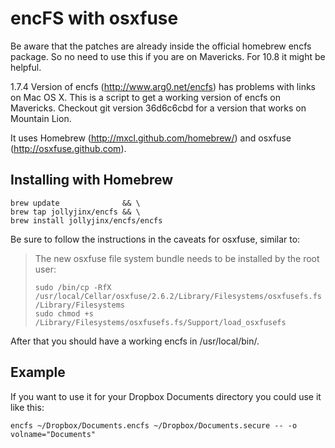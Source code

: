 encFS with osxfuse
==================

Be aware that the patches are already inside the official homebrew encfs package. So no need to use this if you are on Mavericks. For 10.8 it might be helpful.

1.7.4 Version of encfs (http://www.arg0.net/encfs) has problems with links on Mac OS X. This is a script to get a working version of encfs on Mavericks. Checkout git version 36d6c6cbd for a version that works on Mountain Lion.

It uses Homebrew (http://mxcl.github.com/homebrew/) and osxfuse (http://osxfuse.github.com).

Installing with Homebrew
------------------------

    brew update              && \
    brew tap jollyjinx/encfs && \
    brew install jollyjinx/encfs/encfs

Be sure to follow the instructions in the caveats for osxfuse, similar to:

> The new osxfuse file system bundle needs to be installed by the root user:
>
>     sudo /bin/cp -RfX /usr/local/Cellar/osxfuse/2.6.2/Library/Filesystems/osxfusefs.fs /Library/Filesystems
>     sudo chmod +s /Library/Filesystems/osxfusefs.fs/Support/load_osxfusefs

After that you should have a working encfs in /usr/local/bin/.

Example
-------

If you want to use it for your Dropbox Documents directory you could use it like this:

    encfs ~/Dropbox/Documents.encfs ~/Dropbox/Documents.secure -- -o volname="Documents"
